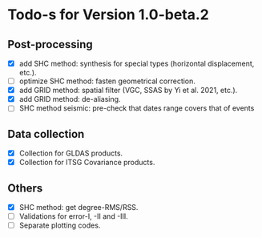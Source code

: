 # Todo-s for Version 1.0-beta.2 #

## Post-processing

-[x] add SHC method: synthesis for special types (horizontal displacement, etc.).
-[ ] optimize SHC method: fasten geometrical correction.
-[x] add GRID method: spatial filter (VGC, SSAS by Yi et al. 2021, etc.).
-[x] add GRID method: de-aliasing.
-[ ] SHC method seismic: pre-check that dates range covers that of events

## Data collection

-[x] Collection for GLDAS products.
-[x] Collection for ITSG Covariance products.

## Others

-[x] SHC method: get degree-RMS/RSS.
-[ ] Validations for error-I, -II and -III.
-[ ] Separate plotting codes.
